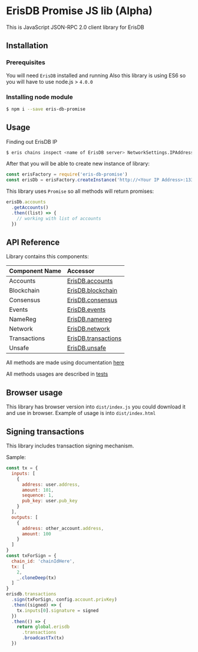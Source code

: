 # ErisDB Promise JS lib (Alpha)

This is JavaScript JSON-RPC 2.0 client library for ErisDB

## Installation

### Prerequisites
You will need `ErisDB` installed and running
Also this library is using ES6 so you will have to use node.js > `4.0.0`

### Installing node module

```bash
$ npm i --save eris-db-promise
```

## Usage

Finding out ErisDB IP
```bash
$ eris chains inspect <name of ErisDB server> NetworkSettings.IPAddress
```

After that you will be able to create new instance of library:

```javascript
const erisFactory = require('eris-db-promise')
const erisDb = erisFactory.createInstance('http://<Your IP Address>:1337/rpc')
```

This library uses `Promise` so all methods will return promises:

```javascript
erisDb.accounts
  .getAccounts()
  .then((list) => {
    // working with list of accounts
  })
```

## API Reference

Library contains this components:

| Component Name | Accessor |
| :------------- | :------- |
| Accounts | [ErisDB.accounts](https://github.com/konstantinzolotarev/eris-db-promise/blob/master/lib/components/Accounts.js) |
| Blockchain | [ErisDB.blockchain](https://github.com/konstantinzolotarev/eris-db-promise/blob/master/lib/components/Blockchain.js) |
| Consensus | [ErisDB.consensus](https://github.com/konstantinzolotarev/eris-db-promise/blob/master/lib/components/Consensus.js) |
| Events | [ErisDB.events](https://github.com/konstantinzolotarev/eris-db-promise/blob/master/lib/components/Events.js) |
| NameReg | [ErisDB.namereg](https://github.com/konstantinzolotarev/eris-db-promise/blob/master/lib/components/NameReg.js) |
| Network | [ErisDB.network](https://github.com/konstantinzolotarev/eris-db-promise/blob/master/lib/components/Network.js) |
| Transactions | [ErisDB.transactions](https://github.com/konstantinzolotarev/eris-db-promise/blob/master/lib/components/Transactions.js) |
| Unsafe | [ErisDB.unsafe](https://github.com/konstantinzolotarev/eris-db-promise/blob/master/lib/components/Unsafe.js) |


All methods are made using documentation [here](https://monax.io/docs/documentation/db/latest/specifications/api/)

All methods usages are described in [tests](https://github.com/konstantinzolotarev/eris-db-promise/tree/master/test/component)

## Browser usage

This library has browser version into `dist/index.js` you could download it and use in browser.
Example of usage is into `dist/index.html`

## Signing transactions
This library includes transaction signing mechanism.

Sample:

```javascript
const tx = {
  inputs: [
    {
      address: user.address,
      amount: 101,
      sequence: 1,
      pub_key: user.pub_key
    }
  ],
  outputs: [
    {
      address: other_account.address,
      amount: 100
    }
  ]
}
const txForSign = {
  chain_id: 'chainIdHere',
  tx: [
    2,
    _.cloneDeep(tx)
  ]
}
erisdb.transactions
  .sign(txForSign, config.account.privKey)
  .then((signed) => {
    tx.inputs[0].signature = signed
  })
  .then(() => {
    return global.erisdb
      .transactions
      .broadcastTx(tx)
  })
```
